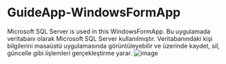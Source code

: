 # GuideApp-WindowsFormApp
Microsoft SQL Server is used in this WindowsFormApp.
Bu uygulamada veritabanı olarak Microsoft SQL Server kullanılmıştır. Veritabanındaki kişi bilgilerini masaüstü uygulamasında görüntüleyebilir ve üzerinde kaydet, sil, güncelle gibi iişlemleri gerçekleştirme yarar.
![image](https://user-images.githubusercontent.com/74063743/153601102-e4c49ba4-4733-4eea-90ac-f736ae07afbe.png)

